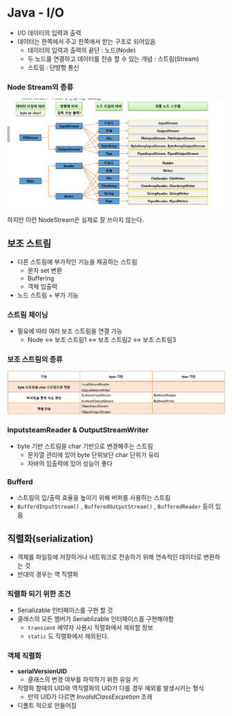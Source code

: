 # Java - I/O

- I/O 데이터의 입력과 출력
- 데이터는 한쪽에서 주고 한쪽에서 받는 구조로 되어있음
    - 데이터의 입력과 출력의 끝단 : 노드(Node)
    - 두 노드를 연결하고 데이터를 전송 할 수 있는 개념 : 스트림(Stream)
    - 스트림 : 단뱡향 통신

### Node Stream의 종류

![Untitled](Java%20-%20I%20O%2073af76b9aa574d2db718c81ceeea2d43/Untitled.png)

하지만 이런 NodeStream은 실제로 잘 쓰이지 않는다.

## 보조 스트림

- 다른 스트림에 부가적인 기능을 제공하는 스트림
    - 문자 set 변환
    - Buffering
    - 객체 입출력
- 노드 스트림 + 부가 기능

### 스트림 체이닝

- 필요에 따라 여러 보조 스트림을 연결 가능
    - Node ↔ 보조 스트림1 ↔ 보조 스트림2 ↔ 보조 스트림3

### 보조 스트림의 종류

![Untitled](Java%20-%20I%20O%2073af76b9aa574d2db718c81ceeea2d43/Untitled%201.png)

### InputsteamReader & OutputStreamWriter

- byte 기반 스트림을 char 기반으로 변경해주는 스트림
    - 문자열 관리에 있어 byte 단위보단 char 단위가  유리
    - 자바의 입출력에 있어 성능이 좋다

### Bufferd

- 스트림의 입/출력 효율을 높이기 위해 버퍼를 사용하는 스트림
- `BufferdInputStream()` , `BufferedOutputStream()` , `BufferedReader` 등이 있음

## 직렬화(serialization)

- 객체를 파일등에 저장하거나 네트워크로 전송하기 위해 연속적인 데이터로 변환하는 것
- 반대의 경우는 역 직렬화

### 직렬화 되기 위한 조건

- Serializable 인터페이스를 구현 할 것
- 클래스의 모든 멤버가 Seriablizable 인터페이스를 구현해야함
    - `transient` 예약자 사용시 직렬화에서 제외할 정보
    - `static` 도 직렬화에서 제외된다.

### 객체 직렬화

- **serialVersionUID**
    - 클래스의 변경 여부를 파악하기 위한 유일 키
- 직렬화 할때의 UID와 역직렬화의 UID가 다를 경우 예외를 발생시키는 형식
    - 만약 UID가 다르면 *InvalidClassExcpetion* 초래
- 디폴트 적으로 만들어짐